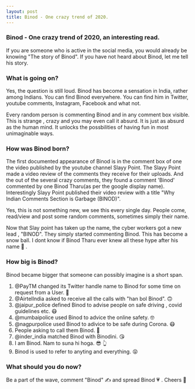 ```yaml
---
layout: post
title: Binod - One crazy trend of 2020.
---
```


### Binod - One crazy trend of 2020, an interesting read.
If you are someone who is active in the social media, you would already be knowing "The story of Binod".
If you have not heard about Binod, let me tell his story.

### What is going on?
Yes, the question is still loud. Binod has become a sensation in India, rather among Indians. You can find Binod everywhere. You can find him in Twitter, youtube comments, Instagram, Facebook and what not. 

Every random person is commenting Binod and in any comment box visible. This is strange , crazy and you may even call it absurd. It is just as absurd as the human mind. It unlocks the possbilities of having fun in most unimaginable ways.

### How was Binod born?
The first documented appearance of Binod is in the comment box of one the video published by the youtube channel Slayy Point.
The Slayy Point made a video review of the comments they receive for their uploads. And the out of the several crazy comments, they found a comment 'Binod' commented by one Binod Tharu(as per the google display name).
Interestingly Slayy Point published their video review with a title "Why Indian Comments Section is Garbage (BINOD)".

Yes, this is not something new, we see this every single day. People come, read/view and post some random comments, sometimes simply their name.

Now that Slay point has taken up the name, the cyber workers got a new lead , "BINOD".
They simply started commenting Binod. This has become a snow ball. I dont know if Binod Tharu ever knew all these hype after his name &#129315; .

### How big is Binod?

Binod became bigger that someone can possibly imagine is a short span.
1. @PayTM changed its Twitter handle name  to Binod for some time on request from a User.  &#129315;
2. @AirtelIndia asked to receive all the calls with "han bol Binod".  &#128579;
3. @jaipur_police defined Binod to advise people on safe driving , covid guidelines etc.  &#128567;
4. @mumbaipolice used Binod to 	advice the online safety. &#129299;
5. @nagpurpolice used Binod to adivice to be safe during Corona. &#128567;
6. People asking to call them Binod.  &#128556;
7. @inder_india matched Binod with Binodini. &#128536;
8. I am Binod. Nam to suna hi hoga.   &#128526;   &#128070;
9. Binod is used to refer to anyting and everything.  &#128541;

### What should you do now?
Be a part of the wave, comment "Binod"  &#9997; and spread Binod  &#128151; .
Cheers  &#129346;




